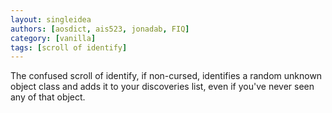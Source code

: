 ```yaml
---
layout: singleidea
authors: [aosdict, ais523, jonadab, FIQ]
category: [vanilla]
tags: [scroll of identify]
---
```

The confused scroll of identify, if non-cursed, identifies a random unknown object class and adds it to your discoveries list, even if you've never seen any of that object.
